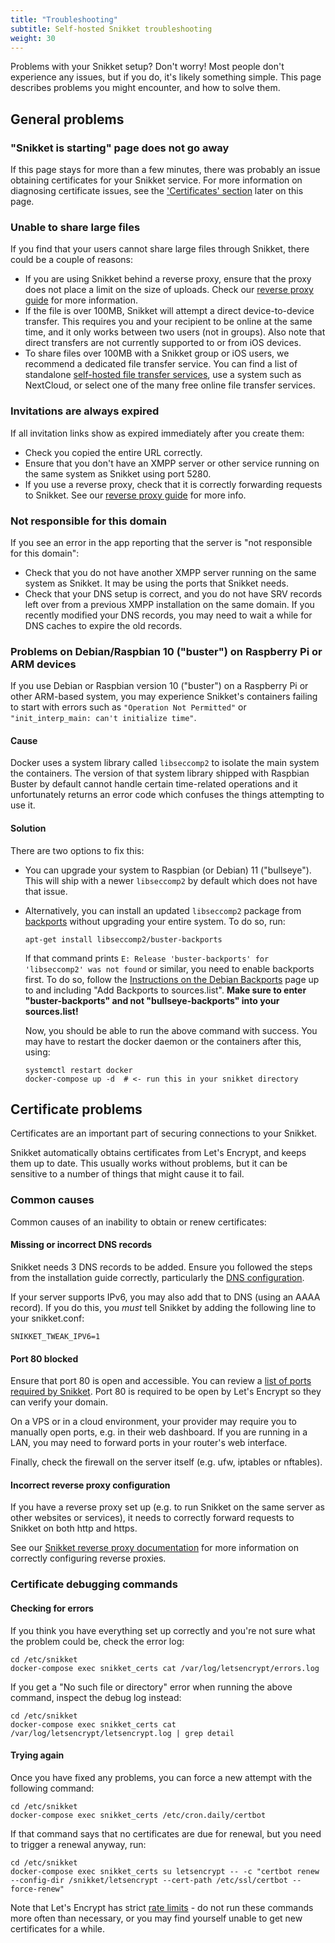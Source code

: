 ```yaml
---
title: "Troubleshooting"
subtitle: Self-hosted Snikket troubleshooting
weight: 30
---
```


Problems with your Snikket setup? Don't worry! Most people don't experience
any issues, but if you do, it's likely something simple. This page describes
problems you might encounter, and how to solve them.

## General problems

### "Snikket is starting" page does not go away

If this page stays for more than a few minutes, there was probably an
issue obtaining certificates for your Snikket service. For more
information on diagnosing certificate issues, see the
['Certificates' section](#certificate-problems) later on this page.

### Unable to share large files

If you find that your users cannot share large files through Snikket,
there could be a couple of reasons:

- If you are using Snikket behind a reverse proxy, ensure that the proxy
  does not place a limit on the size of uploads. Check our [reverse proxy
  guide](../../advanced/reverse_proxy/) for more information.
- If the file is over 100MB, Snikket will attempt a direct device-to-device
  transfer. This requires you and your recipient to be online at the
  same time, and it only works between two users (not in groups). Also
  note that direct transfers are not currently supported to or from iOS
  devices.
- To share files over 100MB with a Snikket group or iOS users, we
  recommend a dedicated file transfer service. You can find a list of
  standalone [self-hosted file transfer services](https://github.com/awesome-selfhosted/awesome-selfhosted#file-transfer---single-click--drag-n-drop-upload), use a system
  such as NextCloud, or select one of the many free online file transfer
  services.

### Invitations are always expired

If all invitation links show as expired immediately after you create them:

- Check you copied the entire URL correctly.
- Ensure that you don't have an XMPP server or other service running on
  the same system as Snikket using port 5280.
- If you use a reverse proxy, check that it is correctly forwarding
  requests to Snikket. See our [reverse proxy guide](../../advanced/reverse_proxy/)
  for more info.

### Not responsible for this domain

If you see an error in the app reporting that the server is "not
responsible for this domain":

- Check that you do not have another XMPP server running on the same
  system as Snikket. It may be using the ports that Snikket needs.
- Check that your DNS setup is correct, and you do not have SRV records
  left over from a previous XMPP installation on the same domain. If you
  recently modified your DNS records, you may need to wait a while for
  DNS caches to expire the old records.

### Problems on Debian/Raspbian 10 ("buster") on Raspberry Pi or ARM devices

If you use Debian or Raspbian version 10 ("buster") on a Raspberry Pi or other
ARM-based system, you may experience Snikket's containers failing to start with
errors such as `"Operation Not Permitted"` or `"init_interp_main: can't initialize time"`.

#### Cause

Docker uses a system library called `libseccomp2` to isolate the main system the
containers. The version of that system library shipped with Raspbian Buster by
default cannot handle certain time-related operations and it unfortunately
returns an error code which confuses the things attempting to use it.

#### Solution

There are two options to fix this:

- You can upgrade your system to Raspbian (or Debian) 11 ("bullseye"). This will ship with a newer `libseccomp2` by default which does not have that issue.
- Alternatively, you can install an updated `libseccomp2` package from [backports](https://backports.debian.org/Instructions/) without upgrading your entire system. To do so, run:

   ```
   apt-get install libseccomp2/buster-backports
   ```

   If that command prints `E: Release 'buster-backports' for 'libseccomp2' was not found`
   or similar, you need to enable backports first. To do so, follow the [Instructions
   on the Debian Backports](https://backports.debian.org/Instructions/) page up
   to and including "Add Backports to sources.list". **Make sure to enter
   "buster-backports" and not "bullseye-backports" into your sources.list!**

   Now, you should be able to run the above command with success. You may have
   to restart the docker daemon or the containers after this, using:

   ```
   systemctl restart docker
   docker-compose up -d  # <- run this in your snikket directory
   ```

## Certificate problems

Certificates are an important part of securing connections to your
Snikket.

Snikket automatically obtains certificates from Let's Encrypt, and keeps
them up to date. This usually works without problems, but it can be
sensitive to a number of things that might cause it to fail.

### Common causes

Common causes of an inability to obtain or renew certificates:

#### Missing or incorrect DNS records

Snikket needs 3 DNS records to be added. Ensure you followed the steps
from the installation guide correctly, particularly the
[DNS configuration](https://snikket.org/service/quickstart/#step-1-dns).

If your server supports IPv6, you may also add that to DNS (using an
AAAA record). If you do this, you *must* tell Snikket by adding the
following line to your snikket.conf:

```
SNIKKET_TWEAK_IPV6=1
```

#### Port 80 blocked

Ensure that port 80 is open and accessible. You can review a [list of
ports required by Snikket](../../advanced/firewall/). Port 80 is required
to be open by Let's Encrypt so they can verify your domain.

On a VPS or in a cloud environment, your provider may require you to
manually open ports, e.g. in their web dashboard. If you are running in
a LAN, you may need to forward ports in your router's web interface.

Finally, check the firewall on the server itself (e.g. ufw, iptables or
nftables).

#### Incorrect reverse proxy configuration

If you have a reverse proxy set up (e.g. to run Snikket on the same server
as other websites or services), it needs to correctly forward requests
to Snikket on both http and https.

See our [Snikket reverse proxy documentation](../../advanced/reverse_proxy/)
for more information on correctly configuring reverse proxies.

### Certificate debugging commands

#### Checking for errors

If you think you have everything set up correctly and you're not sure what the
problem could be, check the error log:

```
cd /etc/snikket
docker-compose exec snikket_certs cat /var/log/letsencrypt/errors.log
```

If you get a "No such file or directory" error when running the above command,
inspect the debug log instead:

```
cd /etc/snikket
docker-compose exec snikket_certs cat /var/log/letsencrypt/letsencrypt.log | grep detail
```

#### Trying again

Once you have fixed any problems, you can force a new attempt with the
following command:

```
cd /etc/snikket
docker-compose exec snikket_certs /etc/cron.daily/certbot
```

If that command says that no certificates are due for renewal, but you need to
trigger a renewal anyway, run:

```
cd /etc/snikket
docker-compose exec snikket_certs su letsencrypt -- -c "certbot renew --config-dir /snikket/letsencrypt --cert-path /etc/ssl/certbot --force-renew"
```

Note that Let's Encrypt has strict [rate limits](https://letsencrypt.org/docs/rate-limits/) -
do not run these commands more often than necessary, or you may find yourself
unable to get new certificates for a while.
